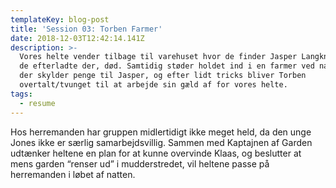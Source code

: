 ```yaml
---
templateKey: blog-post
title: 'Session 03: Torben Farmer'
date: 2018-12-03T12:42:14.141Z
description: >-
  Vores helte vender tilbage til varehuset hvor de finder Jasper Langkniv, som
  de efterladte der, død. Samtidig støder holdet ind i en farmer ved navn Torben
  der skylder penge til Jasper, og efter lidt tricks bliver Torben
  overtalt/tvunget til at arbejde sin gæld af for vores helte.
tags:
  - resume
---
```

Hos herremanden har gruppen midlertidigt ikke meget held, da den unge Jones ikke er særlig samarbejdsvillig. Sammen med Kaptajnen af Garden udtænker heltene en plan for at kunne overvinde Klaas, og beslutter at mens garden “renser ud” i mudderstredet, vil heltene passe på herremanden i løbet af natten.
